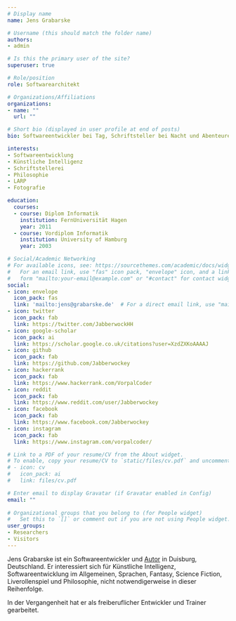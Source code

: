 ```yaml
---
# Display name
name: Jens Grabarske

# Username (this should match the folder name)
authors:
- admin

# Is this the primary user of the site?
superuser: true

# Role/position
role: Softwarearchitekt

# Organizations/Affiliations
organizations:
- name: ""
  url: ""

# Short bio (displayed in user profile at end of posts)
bio: Softwareentwickler bei Tag, Schriftsteller bei Nacht und Abenteurer in meiner Freizeit.

interests:
- Softwareentwicklung
- Künstliche Intelligenz
- Schriftstellerei
- Philosophie
- LARP
- Fotografie

education:
  courses:
  - course: Diplom Informatik
    institution: FernUniversität Hagen
    year: 2011
  - course: Vordiplom Informatik
    institution: University of Hamburg
    year: 2003

# Social/Academic Networking
# For available icons, see: https://sourcethemes.com/academic/docs/widgets/#icons
#   For an email link, use "fas" icon pack, "envelope" icon, and a link in the
#   form "mailto:your-email@example.com" or "#contact" for contact widget.
social:
- icon: envelope
  icon_pack: fas
  link: 'mailto:jens@grabarske.de'  # For a direct email link, use "mailto:test@example.org".
- icon: twitter
  icon_pack: fab
  link: https://twitter.com/JabberwockHH
- icon: google-scholar
  icon_pack: ai
  link: https://scholar.google.co.uk/citations?user=XzdZXKoAAAAJ
- icon: github
  icon_pack: fab
  link: https://github.com/Jabberwockey
- icon: hackerrank
  icon_pack: fab
  link: https://www.hackerrank.com/VorpalCoder
- icon: reddit
  icon_pack: fab
  link: https://www.reddit.com/user/Jabberwockey
- icon: facebook
  icon_pack: fab
  link: https://www.facebook.com/Jabberwockey
- icon: instagram
  icon_pack: fab
  link: https://www.instagram.com/vorpalcoder/

# Link to a PDF of your resume/CV from the About widget.
# To enable, copy your resume/CV to `static/files/cv.pdf` and uncomment the lines below.  
# - icon: cv
#   icon_pack: ai
#   link: files/cv.pdf

# Enter email to display Gravatar (if Gravatar enabled in Config)
email: ""
  
# Organizational groups that you belong to (for People widget)
#   Set this to `[]` or comment out if you are not using People widget.  
user_groups:
- Researchers
- Visitors
---
```


Jens Grabarske ist ein Softwareentwickler und [Autor](https://geschichten.grabarske.de/) in Duisburg, Deutschland. Er interessiert sich für Künstliche
Intelligenz, Softwareentwicklung im Allgemeinen, Sprachen, Fantasy, Science Fiction, Liverollenspiel und
Philosophie, nicht notwendigerweise in dieser Reihenfolge.

In der Vergangenheit hat er als freiberuflicher Entwickler und Trainer gearbeitet.

